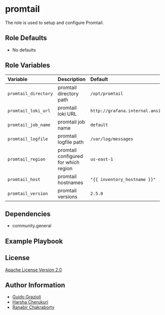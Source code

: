 promtail
========

The role is used to setup and configure Promtail.

<!--start argument_specs-->
Role Defaults
-------------

* No defaults

Role Variables
--------------

| Variable             | Description                          | Default                                                               |
|:---------------------|:-------------------------------------|:----------------------------------------------------------------------|
| `promtail_directory` | promtail directory path              | `/opt/promtail`                                                       |
| `promtail_loki_url`  | promtail loki URL                    | `http://grafana.internal.ansiblemiddleware.com:3100/loki/api/v1/push` |
| `promtail_job_name`  | promtail job name                    | `default`                                                             |
| `promtail_logfile`   | promtail logfile path                | `/var/log/messages`                                                   |
| `promtail_region`    | promtail configured for which region | `us-east-1`                                                           |
| `promtail_host`      | promtail hostnames                   | `"{{ inventory_hostname }}"`                                          |
| `promtail_version`   | promtail versions                    | `2.5.0`                                                               |

<!--end argument_specs-->

Dependencies
------------

* community.general

Example Playbook
----------------

License
-------

[Apache License Version 2.0](https://github.com/ansible-middleware/rhbk-datagrid-aws/blob/main/LICENSE)

Author Information
------------------

* [Guido Grazioli](https://github.com/guidograzioli)
* [Harsha Cherukuri](https://github.com/hcherukuri)
* [Ranabir Chakraborty](https://github.com/RanabirChakraborty)
